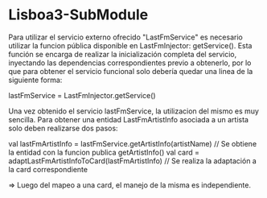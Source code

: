 # Lisboa3-SubModule

Para utilizar el servicio externo ofrecido "LastFmService" es necesario utilizar la funcion pública disponible en LastFmInjector: getService(). Esta función se encarga de realizar la inicialización completa del servicio, inyectando las dependencias correspondientes previo a obtenerlo, por lo que para obtener el servicio funcional solo debería quedar una linea de la siguiente forma:

lastFmService = LastFmInjector.getService()

Una vez obtenido el servicio lastFmService, la utilizacion del mismo es muy sencilla. Para obtener una entidad LastFmArtistInfo asociada a un artista solo deben realizarse dos pasos:

val lastFmArtistInfo = lastFmService.getArtistInfo(artistName) // Se obtiene la entidad con la funcion publica getArtistInfo()
val card = adaptLastFmArtistInfoToCard(lastFmArtistInfo) // Se realiza la adaptación a la card correspondiente

=> Luego del mapeo a una card, el manejo de la misma es independiente.
